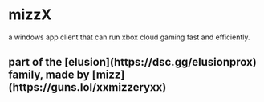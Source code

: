 # mizzX
a windows app client that can run xbox cloud gaming fast and efficiently.

<h2>part of the [elusion](https://dsc.gg/elusionprox) family, made by [mizz](https://guns.lol/xxmizzeryxx)</h2>
